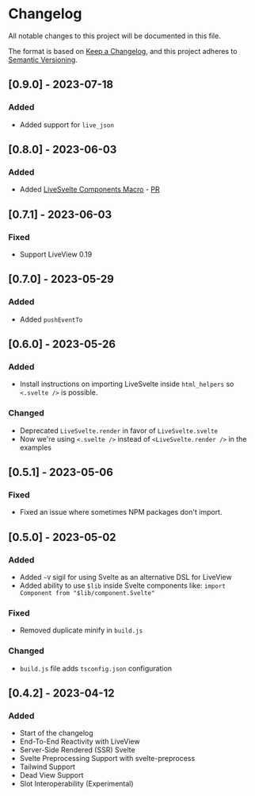 # Changelog

All notable changes to this project will be documented in this file.

The format is based on [Keep a Changelog](https://keepachangelog.com/en/1.0.0/),
and this project adheres to [Semantic Versioning](https://semver.org/spec/v2.0.0.html).

## [0.9.0] - 2023-07-18

### Added

-   Added support for `live_json`

## [0.8.0] - 2023-06-03

### Added

-   Added [LiveSvelte Components Macro](https://github.com/woutdp/live_svelte#the-components-macro) - [PR](https://github.com/woutdp/live_svelte/pull/50)

## [0.7.1] - 2023-06-03

### Fixed

-   Support LiveView 0.19

## [0.7.0] - 2023-05-29

### Added

-   Added `pushEventTo`

## [0.6.0] - 2023-05-26

### Added

-   Install instructions on importing LiveSvelte inside `html_helpers` so `<.svelte />` is possible.

### Changed

-   Deprecated `LiveSvelte.render` in favor of `LiveSvelte.svelte`
-   Now we're using `<.svelte />` instead of `<LiveSvelte.render />` in the examples

## [0.5.1] - 2023-05-06

### Fixed

-   Fixed an issue where sometimes NPM packages don't import.

## [0.5.0] - 2023-05-02

### Added

-   Added `~V` sigil for using Svelte as an alternative DSL for LiveView
-   Added ability to use `$lib` inside Svelte components like: `import Component from "$lib/component.Svelte"`

### Fixed

-   Removed duplicate minify in `build.js`

### Changed

-   `build.js` file adds `tsconfig.json` configuration

## [0.4.2] - 2023-04-12

### Added

-   Start of the changelog
-   End-To-End Reactivity with LiveView
-   Server-Side Rendered (SSR) Svelte
-   Svelte Preprocessing Support with svelte-preprocess
-   Tailwind Support
-   Dead View Support
-   Slot Interoperability (Experimental)
